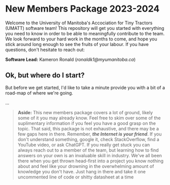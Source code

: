 # New Members Package 2023-2024

Welcome to the University of Manitoba's Accociation for Tiny Tractors (UMATT) software team! This repository will get you started with everything you need to know in order to be able to meaningfully contribute to the team. We look forward to your hard work in the months to come, and hope you stick around long enough to see the fruits of your labour. If you have questions, don't hesitate to reach out:

**Software Lead:** Kameron Ronald (_ronaldk1@myumanitoba.ca_)


## Ok, but where do I start?
But before we get started, I'd like to take a minute provide you with a bit of a road-map of where we're going.

...

> **Aside:** This new members package covers a lot of ground, likely some of it you may already know. Feel free to skim over some of the suplimentary information if you feel you have a good grasp on the topic. That said, this package is not exhaustive, and there may be a few gaps here in there. Remember, ***the Internet is your friend***. If you don't understand something, google it, check StackOverflow, find a YouTube video, or ask ChatGPT. If you really get stuck you can always reach out to a member of the team, but learning how to find answers on your own is an invaluable skill in industry. We've all been there when you get thrown head-first into a project you know nothing about and feel like your drowning in the overwhelming amount of knowledge you don't have. Just hang in there and take it one uncommented line of code or shitty datasheet at a time

## 
